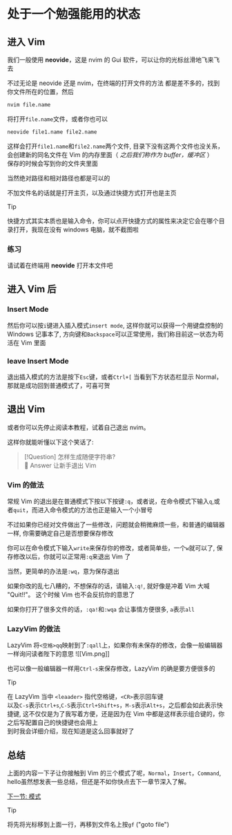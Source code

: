 # 处于一个勉强能用的状态

## 进入 Vim

我们一般使用 **neovide**，这是 nvim 的 Gui 软件，可以让你的光标丝滑地飞来飞去

不过无论是 neovide 还是 nvim，在终端的打开文件的方法
都是差不多的，找到你文件所在的位置，然后

```sh
nvim file.name
```

将打开`file.name`文件，或者你也可以

```bash
neovide file1.name file2.name
```

这样会打开`file1.name`和`file2.name`两个文件,
目录下没有这两个文件也没关系，会创建新的同名文件在 Vim 的内存里面（ _之后我们称作为 buffer，缓冲区_ ）  
保存的时候会写到你的文件夹里面

当然绝对路径和相对路径也都是可以的

不加文件名的话就是打开主页，以及通过快捷方式打开也是主页

> [!Tip]
> 快捷方式其实本质也是输入命令，你可以点开快捷方式的属性来决定它会在哪个目录打开，我现在没有 windows 电脑，就不截图啦

### 练习

请试着在终端用 **neovide** 打开本文件吧

## 进入 Vim 后

### Insert Mode

然后你可以按`i`键进入插入模式`insert mode`,
这样你就可以获得一个用键盘控制的 Windows 记事本了,
方向键和`Backspace`可以正常使用，我们称目前这一状态为苟活在 Vim 里面

### leave Insert Mode

退出插入模式的方法是按下`Esc`键，或者`Ctrl+[`
当看到下方状态栏显示 Normal，那就是成功回到普通模式了，可喜可贺

## 退出 Vim

或者你可以先停止阅读本教程，试着自己退出 nvim。

这样你就能听懂以下这个笑话了:

> [!Question]
> 怎样生成随便字符串?  
> 󱅰 Answer
> 让新手退出 Vim

### Vim 的做法

常规 Vim 的退出是在普通模式下按以下按键`:q`，或者说，在命令模式下输入`q`,或者`quit`，而进入命令模式的方法也正是输入一个小冒号

不过如果你已经对文件做出了一些修改，问题就会稍微麻烦一些，和普通的编辑器一样,
你需要确定自己是否想要保存修改

你可以在命令模式下输入`write`来保存你的修改，或者简单些，一个`w`就可以了,
保存修改以后，你就可以正常用`:q`来退出 Vim 了

当然，更简单的办法是`:wq`，意为保存退出

如果你改的乱七八糟的，不想保存的话，请输入`:q!`,
就好像是冲着 Vim 大喊 "Quit!!"。
这个时候 Vim 也不会反抗你的意思了

如果你打开了很多文件的话，`:qa!`和`:wqa` 会让事情方便很多, `a`表示`all`

### LazyVim 的做法

LazyVim 将`<空格>qq`映射到了`:qall`上，如果你有未保存的修改，会像一般编辑器一样询问读者陛下的意思
![[Vim.png]]

也可以像一般编辑器一样用`Ctrl-s`来保存修改，LazyVim 的确是要方便很多的

> [!TIP]
> 在 LazyVim 当中 `<leaader>` 指代空格键，`<CR>`表示回车键  
> 以及`C-s`表示`Ctrl+s`,`C-S`表示`Ctrl+Shift+s`，`M-s`表示`Alt+s`，之后都会如此表示快捷键,
> 这不仅仅是为了我写着方便，还是因为在 Vim 中都是这样表示组合键的，你之后写配置自己的快捷键也会用上  
> 到时我会详细介绍，现在知道是这么回事就好了

## 总结

上面的内容一下子让你接触到 Vim 的三个模式了呢，`Normal`，`Insert`，`Command`,
hello虽然想发表一些总结，但还是不如你快点去下一章节深入了解。

[下一节: 模式](./2.模式.md)

> [!TIP]
> 将先将光标移到上面一行，再移到文件名上按`gf` ("goto file")
